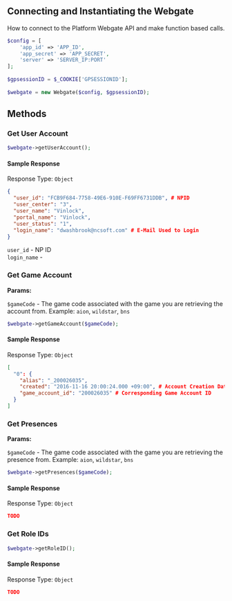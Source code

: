 ## Connecting and Instantiating the Webgate
How to connect to the Platform Webgate API and make function based calls.
```php
$config = [
    'app_id' => 'APP_ID',
    'app_secret' => 'APP_SECRET',
    'server' => 'SERVER_IP:PORT'
];
 
$gpsessionID = $_COOKIE['GPSESSIONID'];
 
$webgate = new Webgate($config, $gpsessionID);
```

## Methods
### Get User Account
```php
$webgate->getUserAccount();
```
#### Sample Response
Response Type: `Object`
```json
{
  "user_id": "FCB9F684-7758-49E6-910E-F69FF6731DDB", # NPID
  "user_center": "3",
  "user_name": "Vinlock",
  "portal_name": "Vinlock",
  "user_status": "1",
  "login_name": "dwashbrook@ncsoft.com" # E-Mail Used to Login
}
```
`user_id` - NP ID   
`login_name` -

### Get Game Account
**Params:**

`$gameCode` - The game code associated with the game you are retrieving the account from. Example: `aion`, `wildstar`, `bns`
```php
$webgate->getGameAccount($gameCode);
```
#### Sample Response
Response Type: `Object`
```json
[
  "0": {
    "alias": "_200026035",
    "created": "2016-11-16 20:00:24.000 +09:00", # Account Creation Date/Time
    "game_account_id": "200026035" # Corresponding Game Account ID
  }
]
```

### Get Presences
**Params:**

`$gameCode` - The game code associated with the game you are retrieving the presence from. Example: `aion`, `wildstar`, `bns`
```php
$webgate->getPresences($gameCode);
```
#### Sample Response
Response Type: `Object`
```json
TODO
```

### Get Role IDs
```php
$webgate->getRoleID();
```
#### Sample Response
Response Type: `Object`
```json
TODO
```



